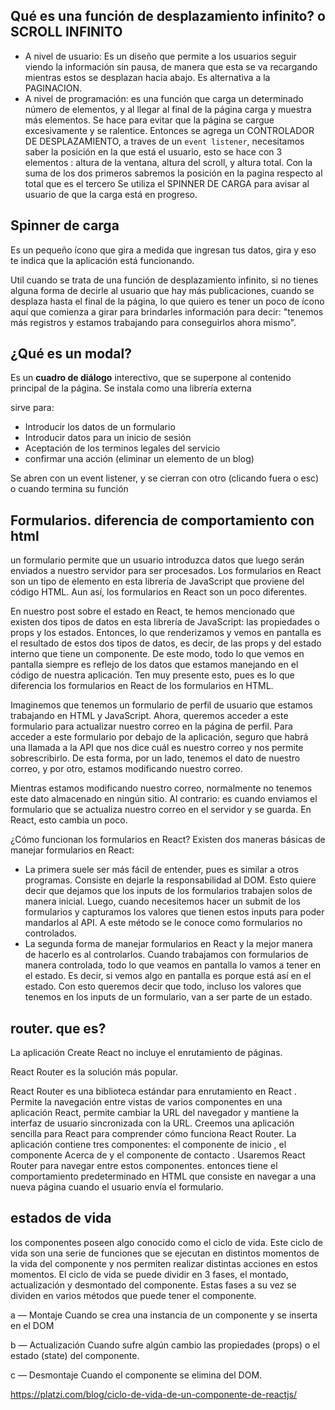 ## Qué es una función de desplazamiento infinito? o SCROLL INFINITO
- A nivel de usuario: Es un diseño que permite a los usuarios seguir viendo la información sin pausa, 
de manera que esta se va recargando mientras estos se desplazan hacia abajo. Es alternativa a la PAGINACION.
- A nivel de programación: es una función que carga un determinado número de elementos, y al llegar al final de la página 
carga y muestra más elementos. Se hace para evitar que la página se cargue excesivamente y se ralentice.
Entonces se agrega un CONTROLADOR DE DESPLAZAMIENTO, a traves de un `event listener`, necesitamos saber la posición en la que está el usuario, 
esto se hace con 3 elementos : altura de la ventana, altura del scroll, y altura total. 
Con la suma de los dos primeros sabremos la posición en la pagina respecto al total que es el tercero
Se utiliza el SPINNER DE CARGA para avisar al usuario de que la carga está en progreso.

## Spinner de carga

Es un pequeño ícono que gira a medida que ingresan tus datos, gira y eso te indica que la aplicación está funcionando. 

Util cuando se trata de una función de desplazamiento infinito, si no tienes alguna forma de decirle al usuario que hay más publicaciones, 
cuando se desplaza hasta el final de la página, lo que quiero es tener un poco de ícono aquí que comienza a girar para brindarles información para decir:
"tenemos más registros y estamos trabajando para conseguirlos ahora mismo".

## ¿Qué es un modal?

Es un **cuadro de diálogo** interectivo, que se superpone al contenido principal de la página.
Se instala como una librería externa

sirve para:
- Introducir los datos de un formulario
- Introducir datos para un inicio de sesión
- Aceptación de los terminos legales del servicio
- confirmar una acción (eliminar un elemento de un blog)

Se abren con un event listener, y se cierran con otro (clicando fuera o esc) o cuando termina su función

## Formularios. diferencia de comportamiento con html

un formulario permite que un usuario introduzca datos que luego serán enviados a nuestro servidor para ser procesados.
Los formularios en React son un tipo de elemento en esta librería de JavaScript que proviene del código HTML. Aun así, los formularios en React son un poco diferentes.

En nuestro post sobre el estado en React, te hemos mencionado que existen dos tipos de datos en esta librería de JavaScript: las propiedades o props y los estados. Entonces, lo que renderizamos y vemos en pantalla es el resultado de estos dos tipos de datos, es decir, de las props y del estado interno que tiene un componente. De este modo, todo lo que vemos en pantalla siempre es reflejo de los datos que estamos manejando en el código de nuestra aplicación. Ten muy presente esto, pues es lo que diferencia los formularios en React de los formularios en HTML.

Imaginemos que tenemos un formulario de perfil de usuario que estamos trabajando en HTML y JavaScript. Ahora, queremos acceder a este formulario para actualizar nuestro correo en la página de perfil. Para acceder a este formulario por debajo de la aplicación, seguro que habrá una llamada a la API que nos dice cuál es nuestro correo y nos permite sobrescribirlo. De esta forma, por un lado, tenemos el dato de nuestro correo, y por otro, estamos modificando nuestro correo.

Mientras estamos modificando nuestro correo, normalmente no tenemos este dato almacenado en ningún sitio. Al contrario: es cuando enviamos el formulario que se actualiza nuestro correo en el servidor y se guarda. En React, esto cambia un poco.

¿Cómo funcionan los formularios en React?
Existen dos maneras básicas de manejar formularios en React:

- La primera suele ser más fácil de entender, pues es similar a otros programas. Consiste en dejarle la responsabilidad al DOM. Esto quiere decir que dejamos que los inputs de los formularios trabajen solos de manera inicial. Luego, cuando necesitemos hacer un submit de los formularios y capturamos los valores que tienen estos inputs para poder mandarlos al API. A este método se le conoce como formularios no controlados.
- La segunda forma de manejar formularios en React y la mejor manera de hacerlo es al controlarlos. Cuando trabajamos con formularios de manera controlada, todo lo que veamos en pantalla lo vamos a tener en el estado. Es decir, si vemos algo en pantalla es porque está así en el estado. Con esto queremos decir que todo, incluso los valores que tenemos en los inputs de un formulario, van a ser parte de un estado.

## router. que es?

La aplicación Create React no incluye el enrutamiento de páginas.

React Router es la solución más popular.

React Router es una biblioteca estándar para enrutamiento en React . Permite la navegación entre vistas de varios componentes en una aplicación React, permite cambiar la URL del navegador y mantiene la interfaz de usuario sincronizada con la URL. Creemos una aplicación sencilla para React para comprender cómo funciona React Router. La aplicación contiene tres componentes: el componente de inicio , el componente Acerca de y el componente de contacto . 
Usaremos React Router para navegar entre estos componentes.
entonces tiene el comportamiento predeterminado en HTML que consiste en navegar a una nueva página cuando el usuario envía el formulario.

## estados de vida
los componentes poseen algo conocido como el ciclo de vida. Este ciclo de vida son una serie de funciones que se ejecutan en distintos momentos de la vida del componente y nos permiten realizar distintas acciones en estos momentos.
El ciclo de vida se puede dividir en 3 fases, el montado, actualización y desmontado del componente. Estas fases a su vez se dividen en varios métodos que puede tener el componente.

a — Montaje
Cuando se crea una instancia de un componente y se inserta en el DOM

b — Actualización
Cuando sufre algún cambio las propiedades (props) o el estado (state) del componente.

c — Desmontaje
Cuando el componente se elimina del DOM.


https://platzi.com/blog/ciclo-de-vida-de-un-componente-de-reactjs/

